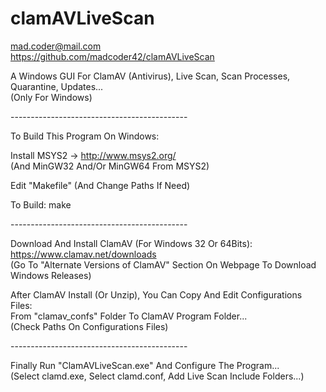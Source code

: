 # clamAVLiveScan

mad.coder@mail.com<br />
https://github.com/madcoder42/clamAVLiveScan<br />

A Windows GUI For ClamAV (Antivirus), Live Scan, Scan Processes, Quarantine, Updates...<br />
(Only For Windows)<br />

--------------------------------------------<br />

To Build This Program On Windows:<br />

Install MSYS2 -> http://www.msys2.org/<br />
(And MinGW32 And/Or MinGW64 From MSYS2)<br />

Edit "Makefile" (And Change Paths If Need)<br />

To Build: make<br />

--------------------------------------------<br />

Download And Install ClamAV (For Windows 32 Or 64Bits):<br />
https://www.clamav.net/downloads<br />
(Go To "Alternate Versions of ClamAV" Section On Webpage To Download Windows Releases)<br />

After ClamAV Install (Or Unzip), You Can Copy And Edit Configurations Files:<br />
From "clamav_confs" Folder To ClamAV Program Folder...<br />
(Check Paths On Configurations Files)<br />

--------------------------------------------<br />

Finally Run "ClamAVLiveScan.exe" And Configure The Program...<br />
(Select clamd.exe, Select clamd.conf, Add Live Scan Include Folders...)<br />


